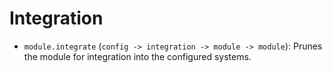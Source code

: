 # Integration

- `module.integrate` (`config -> integration -> module -> module`): Prunes the
  module for integration into the configured systems.
